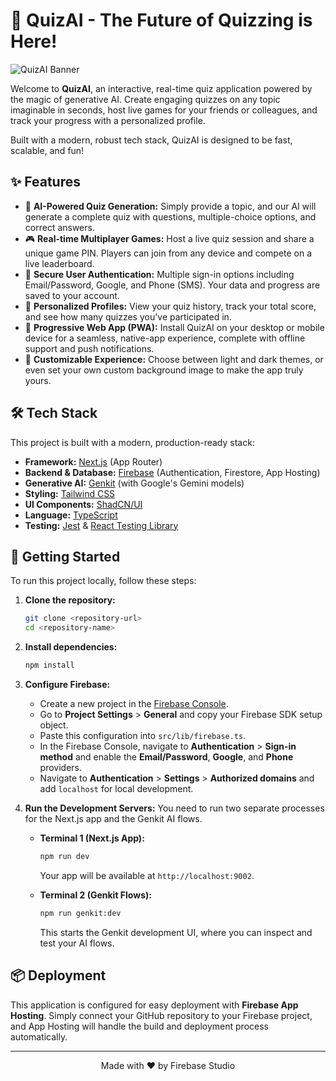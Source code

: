 # 🚀 QuizAI - The Future of Quizzing is Here!

![QuizAI Banner](https://placehold.co/1200/630.png)

Welcome to **QuizAI**, an interactive, real-time quiz application powered by the magic of generative AI. Create engaging quizzes on any topic imaginable in seconds, host live games for your friends or colleagues, and track your progress with a personalized profile.

Built with a modern, robust tech stack, QuizAI is designed to be fast, scalable, and fun!

## ✨ Features

-   🧠 **AI-Powered Quiz Generation:** Simply provide a topic, and our AI will generate a complete quiz with questions, multiple-choice options, and correct answers.
-   🎮 **Real-time Multiplayer Games:** Host a live quiz session and share a unique game PIN. Players can join from any device and compete on a live leaderboard.
-   🔐 **Secure User Authentication:** Multiple sign-in options including Email/Password, Google, and Phone (SMS). Your data and progress are saved to your account.
-   👤 **Personalized Profiles:** View your quiz history, track your total score, and see how many quizzes you've participated in.
-   📱 **Progressive Web App (PWA):** Install QuizAI on your desktop or mobile device for a seamless, native-app experience, complete with offline support and push notifications.
-   🎨 **Customizable Experience:** Choose between light and dark themes, or even set your own custom background image to make the app truly yours.

## 🛠️ Tech Stack

This project is built with a modern, production-ready stack:

-   **Framework:** [Next.js](https://nextjs.org/) (App Router)
-   **Backend & Database:** [Firebase](https://firebase.google.com/) (Authentication, Firestore, App Hosting)
-   **Generative AI:** [Genkit](https://firebase.google.com/docs/genkit) (with Google's Gemini models)
-   **Styling:** [Tailwind CSS](https://tailwindcss.com/)
-   **UI Components:** [ShadCN/UI](https://ui.shadcn.com/)
-   **Language:** [TypeScript](https://www.typescriptlang.org/)
-   **Testing:** [Jest](https://jestjs.io/) & [React Testing Library](https://testing-library.com/docs/react-testing-library/intro/)

## 🚀 Getting Started

To run this project locally, follow these steps:

1.  **Clone the repository:**
    ```bash
    git clone <repository-url>
    cd <repository-name>
    ```

2.  **Install dependencies:**
    ```bash
    npm install
    ```

3.  **Configure Firebase:**
    -   Create a new project in the [Firebase Console](https://console.firebase.google.com/).
    -   Go to **Project Settings** > **General** and copy your Firebase SDK setup object.
    -   Paste this configuration into `src/lib/firebase.ts`.
    -   In the Firebase Console, navigate to **Authentication** > **Sign-in method** and enable the **Email/Password**, **Google**, and **Phone** providers.
    -   Navigate to **Authentication** > **Settings** > **Authorized domains** and add `localhost` for local development.

4.  **Run the Development Servers:**
    You need to run two separate processes for the Next.js app and the Genkit AI flows.

    -   **Terminal 1 (Next.js App):**
        ```bash
        npm run dev
        ```
        Your app will be available at `http://localhost:9002`.

    -   **Terminal 2 (Genkit Flows):**
        ```bash
        npm run genkit:dev
        ```
        This starts the Genkit development UI, where you can inspect and test your AI flows.

## 📦 Deployment

This application is configured for easy deployment with **Firebase App Hosting**. Simply connect your GitHub repository to your Firebase project, and App Hosting will handle the build and deployment process automatically.

---

<p align="center">
  Made with ❤️ by Firebase Studio
</p>
